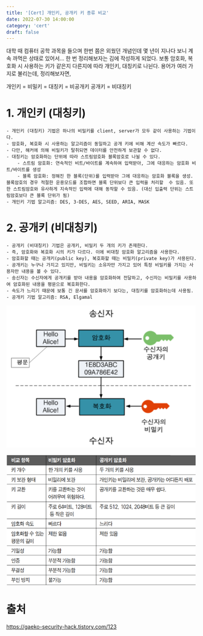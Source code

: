 ```yaml
---
title: '[Cert] 개인키, 공개키 키 종류 비교'
date: 2022-07-30 14:00:00
category: 'cert'
draft: false
---
```



대학 때 컴퓨터 공학 과목을 들으며 한번 쯤은 외웠던 개념인데 몇 년이 지나다 보니 계속 까먹은 상태로 있어서... 한 번 정리해보자는 김에 작성하게 되었다. 보통 암호화, 복호화 시 사용하는 키가 같은지 다른지에 따라 개인키, 대칭키로 나뉜다. 용어가 여러 가지로 불리는데, 정리해보자면,


개인키 = 비밀키 = 대칭키 = 비공개키
공개키 = 비대칭키


# 1. 개인키 (대칭키)


    - 개인키 (대칭키) 기법은 하나의 비밀키를 client, server가 모두 같이 사용하는 기법이다.
    - 암호화, 복호화 시 사용하는 알고리즘이 동일하고 공개 키에 비해 계산 속도가 빠르다.
    - 다만, 해커에 의해 비밀키가 탈취되면 데이터를 안전하게 보관할 수 없다.
    - 대칭키는 암호화하는 단위에 따라 스트림암호화 블록암호로 나뉠 수 있다.
        - 스트림 암호화: 연속적인 비트/바이트를 계속하여 입력받아, 그에 대응하는 암호화 비트/바이트를 생성
        - 블록 암호화: 정해진 한 블록(단위)를 입력받아 그에 대응하는 암호화 블록을 생성. 블록암호의 경우 적절한 운용모드를 조합하면 블록 단위보다 큰 입력을 처리할  수 있음. 또한 스트림암호와 유사하게 지속적인 입력에 대해 동작할 수 있음. (대신 입출력 단위는 스트림암호보다 큰 블록 단위가 됨)
    - 개인키 기법 알고리즘: DES, 3-DES, AES, SEED, ARIA, MASK


# 2. 공개키 (비대칭키)


    - 공개키 (비대칭키) 기법은 공개키, 비밀키 두 개의 키가 존재한다.
    - 즉, 암호화와 복호화 시의 키가 다르다. 이에 비대칭 암호화 알고리즘을 사용한다.
    - 암호화할 때는 공개키(public key), 복호화할 때는 비밀키(private key)가 사용된다.
    - 공개키는 누구나 가지고 있지만, 비밀키는 소유자만 가지고 있어 특정 비밀키를 가지는 사용자만 내용을 볼 수 있다.
    - 송신자는 수신자에게 공개키를 받아 내용을 암호화하여 전달하고, 수신자는 비밀키를 사용하여 암호화된 내용을 평문으로 복호화한다.
    - 속도가 느리기 때문에 보통 긴 문서를 암호화하기 보다는, 대칭키를 암호화하는데 사용됨.
    - 공개키 기법 알고리즘: RSA, Elgamal



<div align="left">
  <img src="./images/private_key.png" width="500px" />
</div>
</br>

<div align="left">
<img src="./images/compare.png" width="500px" />
</div>


# 출처
https://gaeko-security-hack.tistory.com/123